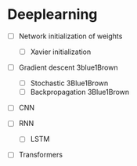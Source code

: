 # Deeplearning

- [ ] Network initialization of weights
  - [ ] Xavier initialization
- [ ] Gradient descent 3blue1Brown
  - [ ] Stochastic 3Blue1Brown
  - [ ] Backpropagation 3Blue1Brown
- [ ] CNN
- [ ] RNN
  - [ ] LSTM
- [ ] Transformers

